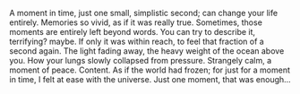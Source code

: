 A moment in time, just one small, simplistic second; can change your life entirely. Memories so vivid, as if it was really true. Sometimes, those moments are entirely left beyond words. You can try to describe it, terrifying? maybe.  If only it was within reach, to feel that fraction of a second again. The light fading away, the heavy weight of the ocean above you. How your lungs slowly collapsed from pressure. Strangely calm, a moment of peace. Content. As if the world had frozen; for just for a moment in time, I felt at ease with the universe. Just one moment, that was enough...
